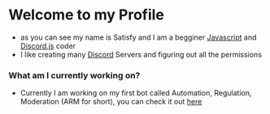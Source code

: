 # Welcome to my Profile

- as you can see my name is Satisfy and I am a begginer [Javascript](https://developer.mozilla.org/en-US/docs/Web/JavaScript) and [Discord.js](https://github.com/discordjs/discord.js) coder
- I like creating many [Discord](https://discord.com) Servers and figuring out all the permissions


### What am I currently working on?

- Currently I am working on my first bot called Automation, Regulation, Moderation (ARM for short), you can check it out [here](https://github.com/Satisfy4339/ARM)
